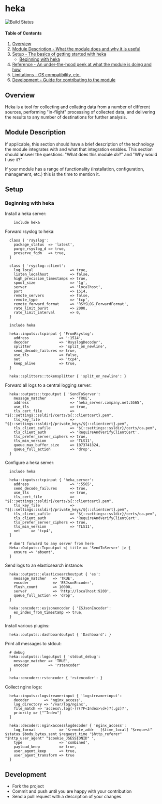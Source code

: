 # heka
[![Build Status](https://travis-ci.org/cristifalcas/puppet-heka.png?branch=master)](https://travis-ci.org/cristifalcas/puppet-heka)

#### Table of Contents

1. [Overview](#overview)
2. [Module Description - What the module does and why it is useful](#module-description)
3. [Setup - The basics of getting started with heka](#setup)
    * [Beginning with heka](#beginning-with-heka)
5. [Reference - An under-the-hood peek at what the module is doing and how](#reference)
5. [Limitations - OS compatibility, etc.](#limitations)
6. [Development - Guide for contributing to the module](#development)

## Overview

Heka is a tool for collecting and collating data from a number of different sources, performing "in-flight"
processing of collected data, and delivering the results to any number of destinations for further analysis.

## Module Description

If applicable, this section should have a brief description of the technology
the module integrates with and what that integration enables. This section
should answer the questions: "What does this module *do*?" and "Why would I use
it?"

If your module has a range of functionality (installation, configuration,
management, etc.) this is the time to mention it.

## Setup

### Beginning with heka

Install a heka server:
	
	    include heka
	
Forward rsyslog to heka:
	
	  class { 'rsyslog':
	    package_status  => 'latest',
	    purge_rsyslog_d => true,
	    preserve_fqdn   => true,
	  }
	
	  class { 'rsyslog::client':
	    log_local                 => true,
	    listen_localhost          => false,
	    high_precision_timestamps => true,
	    spool_size                => '1g',
	    server                    => 'localhost',
	    port                      => 1514,
	    remote_servers            => false,
	    remote_type               => 'tcp',
	    remote_forward_format     => 'RSYSLOG_ForwardFormat',
	    rate_limit_burst          => 2000,
	    rate_limit_interval       => 0,
	  }
	  
	  include heka
	  
	  heka::inputs::tcpinput { 'FromRsyslog':
	    address              => ':1514',
	    decoder              => 'RsyslogDecoder',
	    splitter             => 'split_on_newline',
	    send_decode_failures => true,
	    use_tls              => false,
	    net                  => 'tcp4',
	    keep_alive           => true,
	  }
	
	  heka::splitters::tokensplitter { 'split_on_newline': }
	
	
Forward all logs to a central logging server:
	
	  heka::outputs::tcpoutput { 'SendToServer':
	    message_matcher           => 'TRUE',
	    address                   => 'heka_server.company.net:5565',
	    use_tls                   => true,
	    tls_cert_file             => "${::settings::ssldir}/certs/${::clientcert}.pem",
	    tls_key_file              => "${::settings::ssldir}/private_keys/${::clientcert}.pem",
	    tls_client_cafile         => "${::settings::ssldir}/certs/ca.pem",
	    tls_client_auth           => 'RequireAndVerifyClientCert',
	    tls_prefer_server_ciphers => true,
	    tls_min_version           => 'TLS11',
	    queue_max_buffer_size     => 1073741824,
	    queue_full_action         => 'drop',
	  }
	
	
Configure a heka server:
	
	  include heka
	
	  heka::inputs::tcpinput { 'heka_server':
	    address                   => ':5565',
	    send_decode_failures      => true,
	    use_tls                   => true,
	    tls_cert_file             => "${::settings::ssldir}/certs/${::clientcert}.pem",
	    tls_key_file              => "${::settings::ssldir}/private_keys/${::clientcert}.pem",
	    tls_client_cafile         => "${::settings::ssldir}/certs/ca.pem",
	    tls_client_auth           => 'RequireAndVerifyClientCert',
	    tls_prefer_server_ciphers => true,
	    tls_min_version           => 'TLS11',
	    net     => 'tcp4',
	  }
	
	  # don't forward to any server from here
	  Heka::Outputs::Tcpoutput <| title == 'SendToServer' |> {
	    ensure => 'absent',
	  }
	
	
Send logs to an elasticsearch instance:
	
	  heka::outputs::elasticsearchoutput { 'es':
	    message_matcher   => 'TRUE',
	    encoder           => 'ESJsonEncoder',
	    flush_count       => 10000,
	    server            => 'http://localhost:9200',
	    queue_full_action => 'drop',
	  }
	
	  heka::encoder::esjsonencoder { 'ESJsonEncoder':
	    es_index_from_timestamp => true,
	  }
	
	
Install various plugins:
	
	  heka::outputs::dashboardoutput { 'Dashboard': }
	
	
Print all messages to stdout:
	
	  # debug
	  heka::outputs::logoutput { 'stdout_debug':
	    message_matcher => 'TRUE',
	    encoder         => 'rstencoder'
	  }
	
	  heka::encoder::rstencoder { 'rstencoder': }
	
	
Collect nginx logs:
	
	  heka::inputs::logstreamerinput { 'logstreamerinput':
	    decoder       => 'nginx_access',
	    log_directory => '/var/log/nginx',
	    file_match => 'access\.log(-)?(?P<Index>\d+)?(.gz)?',
	    priority => ["^Index"]
	  }
	
	  heka::decoder::nginxaccesslogdecoder { 'nginx_access':
	    log_format           => '$remote_addr - [$time_local] "$request" $status $body_bytes_sent $request_time "$http_referer" "$http_user_agent" "$cookie_JSESSIONID" ',
	    type                 => 'combined',
	    payload_keep         => true,
	    user_agent_keep      => true,
	    user_agent_transform => true
	  }
	  

## Development

* Fork the project
* Commit and push until you are happy with your contribution
* Send a pull request with a description of your changes
